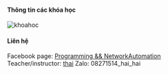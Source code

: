 #### Thông tin các khóa học
![khoahoc](https://scontent.fhan14-2.fna.fbcdn.net/v/t1.6435-9/182311216_149811760486351_4976123064891396562_n.jpg?_nc_cat=108&ccb=1-3&_nc_sid=730e14&_nc_ohc=hIY2rwTcF1AAX85hq_r&_nc_ht=scontent.fhan14-2.fna&oh=21314697626210c53cd6a6fb0169049e&oe=60C59024)                
          

#### Liên hệ
Facebook page: [Programming && NetworkAutomation](https://www.facebook.com/programmingna2001/)     
Teacher/instructor: [thai](https://www.facebook.com/thaiquocvo2001) 
Zalo: 08271514_hai_hai                                     
